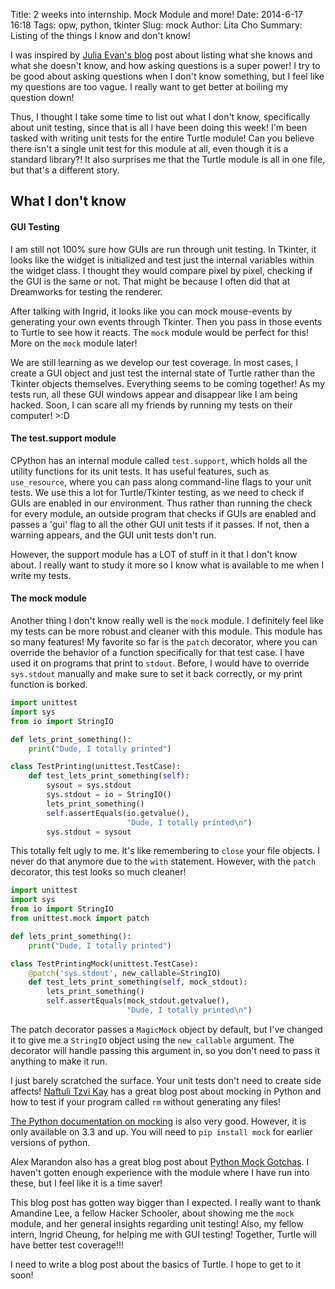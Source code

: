 Title: 2 weeks into internship. Mock Module and more!
Date: 2014-6-17 16:18
Tags: opw, python, tkinter
Slug: mock
Author: Lita Cho
Summary: Listing of the things I know and don't know!

I was inspired by [Julia Evan's blog][julia] post about listing what she knows and what she doesn't know, and how asking questions is a super power! I try to be good about asking questions when I don't know something, but I feel like my questions are too vague. I really want to get better at boiling my question down!

Thus, I thought I take some time to list out what I don't know, specifically about unit testing, since that is all I have been doing this week! I'm been tasked with writing unit tests for the entire Turtle module! Can you believe there isn't a single unit test for this module at all, even though it is a standard library?! It also surprises me that the Turtle module is all in one file, but that's a different story.

## What I don't know
#### GUI Testing
I am still not 100% sure how GUIs are run through unit testing. In Tkinter, it looks like the widget is initialized and test just the internal variables within the widget class. I thought they would compare pixel by pixel, checking if the GUI is the same or not. That might be because I often did that at Dreamworks for testing the renderer.

After talking with Ingrid, it looks like you can mock mouse-events by generating your own events through Tkinter. Then you pass in those events to Turtle to see how it reacts. The `mock` module would be perfect for this! More on the `mock` module later!

We are still learning as we develop our test coverage. In most cases, I create a GUI object and just test the internal state of Turtle rather than the Tkinter objects themselves. Everything seems to be coming together! As my tests run, all these GUI windows appear and disappear like I am being hacked. Soon, I can scare all my friends by running my tests on their computer! >:D

#### The test.support module
CPython has an internal module called `test.support`, which holds all the utility functions for its unit tests. It has useful features, such as `use_resource`, where you can pass along command-line flags to your unit tests. We use this a lot for Turtle/Tkinter testing, as we need to check if GUIs are enabled in our environment. Thus rather than running the check for every module, an outside program that checks if GUIs are enabled and passes a 'gui' flag to all the other GUI unit tests if it passes. If not, then a warning appears, and the GUI unit tests don't run.

However, the support module has a LOT of stuff in it that I don't know about. I really want to study it more so I know what is available to me when I write my tests.

#### The mock module
Another thing I don't know really well is the `mock` module. I definitely feel like my tests can be more robust and cleaner with this module. This module has so many features! My favorite so far is the `patch` decorator, where you can override the behavior of a function specifically for that test case. I have used it on programs that print to `stdout`. Before, I would have to override `sys.stdout` manually and make sure to set it back correctly, or my print function is borked.
```python
import unittest
import sys
from io import StringIO

def lets_print_something():
    print("Dude, I totally printed")

class TestPrinting(unittest.TestCase):
    def test_lets_print_something(self):
        sysout = sys.stdout
        sys.stdout = io = StringIO()
        lets_print_something()
        self.assertEquals(io.getvalue(), 
                          "Dude, I totally printed\n")
        sys.stdout = sysout
```
This totally felt ugly to me. It's like remembering to `close` your file objects. I never do that anymore due to the `with` statement. However, with the `patch` decorator, this test looks so much cleaner!
```python
import unittest
import sys
from io import StringIO
from unittest.mock import patch

def lets_print_something():
    print("Dude, I totally printed")

class TestPrintingMock(unittest.TestCase):
    @patch('sys.stdout', new_callable=StringIO)
    def test_lets_print_something(self, mock_stdout):
        lets_print_something()
        self.assertEquals(mock_stdout.getvalue(),
                          "Dude, I totally printed\n")
```
The patch decorator passes a `MagicMock` object by default, but I've changed it to give me a `StringIO` object using the `new_callable` argument. The decorator will handle passing this argument in, so you don't need to pass it anything to make it run.

I just barely scratched the surface. Your unit tests don't need to create side affects! [Naftuli Tzvi Kay][rm_mock] has a great blog post about mocking in Python and how to test if your program called `rm` without generating any files!

[The Python documentation on mocking][py] is also very good. However, it is only available on 3.3 and up. You will need to `pip install mock` for earlier versions of python.

Alex Marandon also has a great blog post about [Python Mock Gotchas][gotcha]. I haven't gotten enough experience with the module where I have run into these, but I feel like it is a time saver!

This blog post has gotten way bigger than I expected. I really want to thank Amandine Lee, a fellow Hacker Schooler, about showing me the `mock` module, and her general insights regarding unit testing! Also, my fellow intern, Ingrid Cheung, for helping me with GUI testing! Together, Turtle will have better test coverage!!!

I need to write a blog post about the basics of Turtle. I hope to get to it soon!

[gotcha]: http://alexmarandon.com/articles/python_mock_gotchas/
[py]: https://docs.python.org/3.5/library/unittest.mock.html#module-unittest.mock
[rm_mock]: http://www.toptal.com/python/an-introduction-to-mocking-in-python
[julia]: http://jvns.ca/blog/2014/06/13/asking-questions-is-a-superpower/
